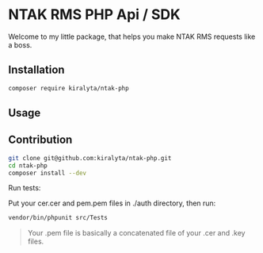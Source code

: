 # NTAK RMS PHP Api / SDK

Welcome to my little package, that helps you make NTAK RMS requests like a boss.

## Installation

``` bash
composer require kiralyta/ntak-php
```

## Usage



## Contribution

``` bash
git clone git@github.com:kiralyta/ntak-php.git
cd ntak-php
composer install --dev
```

Run tests:

Put your cer.cer and pem.pem files in ./auth directory, then run:

``` bash
vendor/bin/phpunit src/Tests
```

> Your .pem file is basically a concatenated file of your .cer and .key files.
